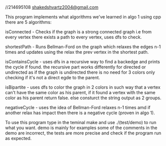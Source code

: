 //214695108 shakedshvartz2004@gmail.com

This program implements what algorithms we've learned in algo 1 using cpp
there are 5 algorithms:

isConnected - Checks if the graph is a strong connected graph i.e from every vertex there exists a path to every vertex, uses dfs to check.

shortestPath - Runs Bellman-Ford on the graph which relaxes the edges n-1 times and updates using the relax the prev vertex in the shortest path.

isContainsCycle - uses dfs in a recursive way to find a backedge and prints the cycle if found. the recursive part works differently for directed or undirected as if the graph is undirected there is no need for 3 colors only checking if it's not a direct egde to the parent.

isBipartite - uses dfs to color the graph in 2 colors in such way that a vertex can't have the same color as his parent, if it found a vertex with the same color as his parent return false. else consturct the string output as 2 groups.

negativeCycle - uses the idea of Bellman-Ford relaxes n-1 times amd if another relax has impact then there is a negative cycle (proven in algo 1).

To use this program type in the teminal make and use ./(test/demo) to run what you want. demo is mainly for examples some of the comments in the demo are incorrect, the tests are more precise and check if the program run as expected.
